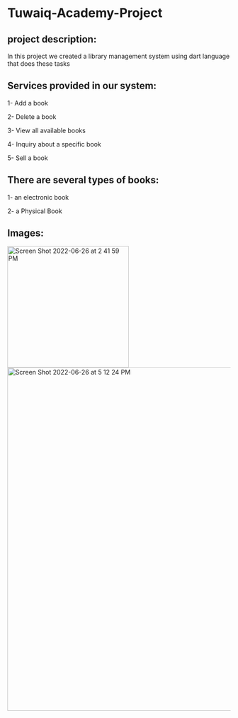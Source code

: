 # Tuwaiq-Academy-Project

project description:
--
In this project we created a library management system using dart language that does these tasks

Services provided in our system:
--
  1- Add a book
  
  2- Delete a book
  
  3- View all available books
  
  4- Inquiry about a specific book
  
  5- Sell a book
  
There are several types of books:
--

  1- an electronic book 
  
  2- a Physical Book
  
Images:
--

<img width="274" alt="Screen Shot 2022-06-26 at 2 41 59 PM" src="https://user-images.githubusercontent.com/66042572/175812411-2602096a-3629-42e8-9e0f-3aedf058f720.png">

<img width="776" alt="Screen Shot 2022-06-26 at 5 12 24 PM" src="https://user-images.githubusercontent.com/66042572/175818323-734c6230-39f2-4f71-9499-d361fbf586ac.png">
